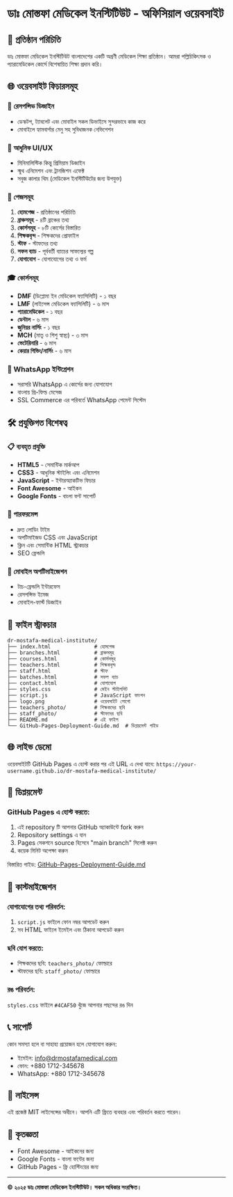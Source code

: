 # ডাঃ মোস্তফা মেডিকেল ইনস্টিটিউট - অফিসিয়াল ওয়েবসাইট

## 🏥 প্রতিষ্ঠান পরিচিতি
ডাঃ মোস্তফা মেডিকেল ইনস্টিটিউট বাংলাদেশের একটি অগ্রণী মেডিকেল শিক্ষা প্রতিষ্ঠান। আমরা পল্লিচিকিৎসক ও প্যারামেডিকেল কোর্সে বিশেষায়িত শিক্ষা প্রদান করি।

## 🌐 ওয়েবসাইট ফিচারসমূহ

### 📱 রেসপন্সিভ ডিজাইন
- ডেস্কটপ, ট্যাবলেট এবং মোবাইল সকল ডিভাইসে সুন্দরভাবে কাজ করে
- মোবাইলে হ্যামবার্গার মেনু সহ সুবিধাজনক নেভিগেশন

### 🎨 আধুনিক UI/UX
- মিনিমালিস্টিক কিন্তু প্রিমিয়াম ডিজাইন
- স্মুথ এনিমেশন এবং ট্রানজিশন এফেক্ট
- সবুজ কালার থিম (মেডিকেল ইনস্টিটিউটের জন্য উপযুক্ত)

### 📄 পেজসমূহ
1. **হোমপেজ** - প্রতিষ্ঠানের পরিচিতি
2. **ব্রাঞ্চসমূহ** - ৪টি ব্রাঞ্চের তথ্য
3. **কোর্সসমূহ** - ৮টি কোর্সের বিস্তারিত
4. **শিক্ষকবৃন্দ** - শিক্ষকদের প্রোফাইল
5. **স্টাফ** - স্টাফদের তথ্য
6. **সফল ব্যাচ** - পূর্ববর্তী ব্যাচের সাফল্যের গল্প
7. **যোগাযোগ** - যোগাযোগের তথ্য ও ফর্ম

### 🎓 কোর্সসমূহ
- **DMF** (ডিপ্লোমা ইন মেডিকেল ফ্যাসিলিটি) - ১ বছর
- **LMF** (লাইসেন্স মেডিকেল ফ্যাসিলিটি) - ৬ মাস
- **প্যারামেডিকেল** - ১ বছর
- **ডেন্টাল** - ৬ মাস
- **জুনিয়র নার্সিং** - ১ বছর
- **MCH** (মাতৃ ও শিশু স্বাস্থ্য) - ৩ মাস
- **ভেটেরিনারি** - ৬ মাস
- **কেয়ার গিভিং/নার্সিং** - ৬ মাস

### 💬 WhatsApp ইন্টিগ্রেশন
- সরাসরি WhatsApp এ কোর্সের জন্য যোগাযোগ
- বাংলায় প্রি-ফিল্ড মেসেজ
- SSL Commerce এর পরিবর্তে WhatsApp পেমেন্ট সিস্টেম

## 🛠️ প্রযুক্তিগত বিশেষত্ব

### 📋 ব্যবহৃত প্রযুক্তি
- **HTML5** - সেমান্টিক মার্কআপ
- **CSS3** - আধুনিক স্টাইলিং এবং এনিমেশন
- **JavaScript** - ইন্টারঅ্যাকটিভ ফিচার
- **Font Awesome** - আইকন
- **Google Fonts** - বাংলা ফন্ট সাপোর্ট

### 🚀 পারফরমেন্স
- দ্রুত লোডিং টাইম
- অপটিমাইজড CSS এবং JavaScript
- ক্লিন এবং সেমান্টিক HTML স্ট্রাকচার
- SEO ফ্রেন্ডলি

### 📱 মোবাইল অপটিমাইজেশন
- টাচ-ফ্রেন্ডলি ইন্টারফেস
- রেসপন্সিভ ইমেজ
- মোবাইল-ফার্স্ট ডিজাইন

## 📁 ফাইল স্ট্রাকচার

```
dr-mostafa-medical-institute/
├── index.html              # হোমপেজ
├── branches.html           # ব্রাঞ্চসমূহ
├── courses.html            # কোর্সসমূহ
├── teachers.html           # শিক্ষকবৃন্দ
├── staff.html              # স্টাফ
├── batches.html            # সফল ব্যাচ
├── contact.html            # যোগাযোগ
├── styles.css              # মেইন স্টাইলশিট
├── script.js               # JavaScript ফাংশন
├── logo.png                # ওয়েবসাইট লোগো
├── teachers_photo/         # শিক্ষকদের ছবি
├── staff_photo/            # স্টাফদের ছবি
├── README.md               # এই ফাইল
└── GitHub-Pages-Deployment-Guide.md  # ডিপ্লয়মেন্ট গাইড
```

## 🌐 লাইভ ডেমো
ওয়েবসাইটটি GitHub Pages এ হোস্ট করার পর এই URL এ দেখা যাবে:
`https://your-username.github.io/dr-mostafa-medical-institute/`

## 🚀 ডিপ্লয়মেন্ট

### GitHub Pages এ হোস্ট করতে:
1. এই repository টি আপনার GitHub অ্যাকাউন্টে fork করুন
2. Repository settings এ যান
3. Pages সেকশনে source হিসেবে "main branch" সিলেক্ট করুন
4. কয়েক মিনিট অপেক্ষা করুন

বিস্তারিত গাইড: [GitHub-Pages-Deployment-Guide.md](GitHub-Pages-Deployment-Guide.md)

## 🔧 কাস্টমাইজেশন

### যোগাযোগের তথ্য পরিবর্তন:
1. `script.js` ফাইলে ফোন নম্বর আপডেট করুন
2. সব HTML ফাইলে ইমেইল এবং ঠিকানা আপডেট করুন

### ছবি যোগ করতে:
- শিক্ষকদের ছবি: `teachers_photo/` ফোল্ডারে
- স্টাফদের ছবি: `staff_photo/` ফোল্ডারে

### রঙ পরিবর্তন:
`styles.css` ফাইলে `#4CAF50` খুঁজে আপনার পছন্দের রঙ দিন

## 📞 সাপোর্ট
কোন সমস্যা হলে বা সাহায্য প্রয়োজন হলে যোগাযোগ করুন:
- ইমেইল: info@drmostafamedical.com
- ফোন: +880 1712-345678
- WhatsApp: +880 1712-345678

## 📄 লাইসেন্স
এই প্রজেক্ট MIT লাইসেন্সের অধীনে। আপনি এটি ফ্রিতে ব্যবহার এবং পরিবর্তন করতে পারেন।

## 🙏 কৃতজ্ঞতা
- Font Awesome - আইকনের জন্য
- Google Fonts - বাংলা ফন্টের জন্য
- GitHub Pages - ফ্রি হোস্টিংয়ের জন্য

---

**© ২০২৫ ডাঃ মোস্তফা মেডিকেল ইনস্টিটিউট। সকল অধিকার সংরক্ষিত।**

